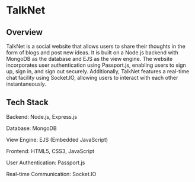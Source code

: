 # TalkNet 
## Overview
TalkNet is a social website that allows users to share their thoughts in the form of blogs and post new ideas. It is built on a Node.js backend with MongoDB as the database and EJS as the view engine. The website incorporates user authentication using Passport.js, enabling users to sign up, sign in, and sign out securely. Additionally, TalkNet features a real-time chat facility using Socket.IO, allowing users to interact with each other instantaneously.

## Tech Stack
Backend: Node.js, Express.js

Database: MongoDB

View Engine: EJS (Embedded JavaScript)

Frontend: HTML5, CSS3, JavaScript

User Authentication: Passport.js

Real-time Communication: Socket.IO



